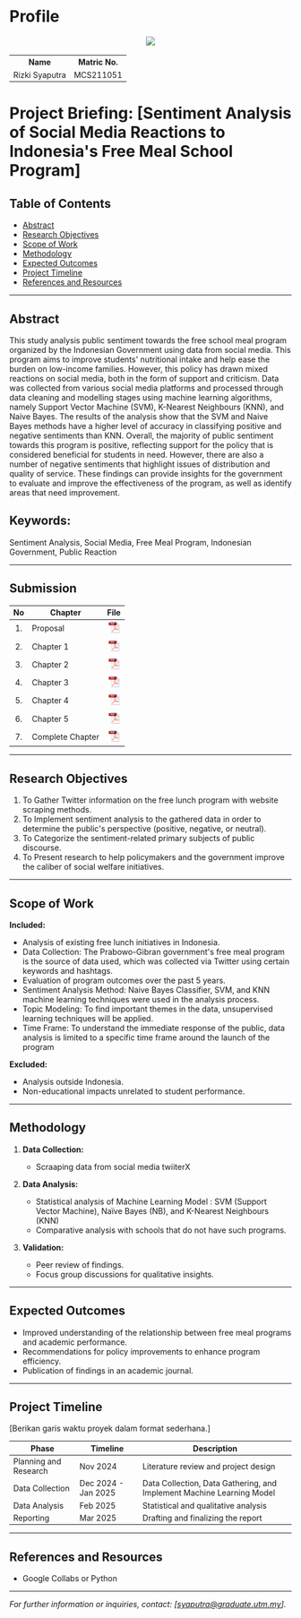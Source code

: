 # Profile

<p align="center"><img height="300px" src="https://github.com/drshahizan/research-design/blob/main/proposal/proposal24251/rizkipm/images/rizki.png"></p>

<table align="center">
  <tr>
    <th>Name</th>
    <th>Matric No.</th>
  </tr>
  <tr>
    <td>Rizki Syaputra</td>
    <td>MCS211051</td>
  </tr>
</table>


# Project Briefing: [Sentiment Analysis of Social Media Reactions to Indonesia's Free Meal School Program]



## Table of Contents
- [Abstract](#abstract)
- [Research Objectives](#research-objectives)
- [Scope of Work](#scope-of-work)
- [Methodology](#methodology)
- [Expected Outcomes](#expected-outcomes)
- [Project Timeline](#project-timeline)
- [References and Resources](#references-and-resources)

---

## Abstract

This study analysis public sentiment towards the free school meal program organized by the Indonesian Government using data from social media. This program aims to improve students' nutritional intake and help ease the burden on low-income families. However, this policy has drawn mixed reactions on social media, both in the form of support and criticism. Data was collected from various social media platforms and processed through data cleaning and modelling stages using machine learning algorithms, namely Support Vector Machine (SVM), K-Nearest Neighbours (KNN), and Naive Bayes. The results of the analysis show that the SVM and Naive Bayes methods have a higher level of accuracy in classifying positive and negative sentiments than KNN. Overall, the majority of public sentiment towards this program is positive, reflecting support for the policy that is considered beneficial for students in need. However, there are also a number of negative sentiments that highlight issues of distribution and quality of service. These findings can provide insights for the government to evaluate and improve the effectiveness of the program, as well as identify areas that need improvement.

## Keywords: 

Sentiment Analysis, Social Media, Free Meal Program, Indonesian Government, Public Reaction

---
## Submission

| No  | Chapter     |                                                 File |
| :-: | ---------- | :---------------------------------------------------------------------------------------------------: |
|  1.  | Proposal | <a href=""><img src="../../../images/pdf.svg" width="24px" height="24px"></a> |
|  2.  | Chapter 1 | <a href="Chapter 1/"><img src="../../../images/pdf.svg" width="24px" height="24px"></a> |
|  3.  | Chapter 2 | <a href="Chapter 2/"><img src="../../../images/pdf.svg" width="24px" height="24px"></a> |
|  4.  | Chapter 3 | <a href="Chapter 3/"><img src="../../../images/pdf.svg" width="24px" height="24px"></a> |
|  5.  | Chapter 4 | <a href="Chapter 4/"><img src="../../../images/pdf.svg" width="24px" height="24px"></a> |
|  6.  | Chapter 5 | <a href="Chapter 5/"><img src="../../../images/pdf.svg" width="24px" height="24px"></a> |
|  7.  | Complete Chapter | <a href="Full Chapter/"><img src="../../../images/pdf.svg" width="24px" height="24px"></a> |

---

## Research Objectives

1. To Gather Twitter information on the free lunch program with website scraping methods.
2. To Implement sentiment analysis to the gathered data in order to determine the public's perspective (positive, negative, or neutral).
3. To Categorize the sentiment-related primary subjects of public discourse.
4. To Present research to help policymakers and the government improve the caliber of social welfare initiatives.

---

## Scope of Work

**Included:**
- Analysis of existing free lunch initiatives in Indonesia.
- Data Collection: The Prabowo-Gibran government's free meal program is the source of data used, which was collected via Twitter using certain keywords and hashtags.
- Evaluation of program outcomes over the past 5 years.
- Sentiment Analysis Method: Naive Bayes Classifier, SVM, and KNN machine learning techniques were used in the analysis process.
- Topic Modeling: To find important themes in the data, unsupervised learning techniques will be applied.
- Time Frame: To understand the immediate response of the public, data analysis is limited to a specific time frame around the launch of the program

**Excluded:**
- Analysis outside Indonesia.
- Non-educational impacts unrelated to student performance.

---

## Methodology

1. **Data Collection:**
   - Scraaping data from social media twiiterX

2. **Data Analysis:**
   - Statistical analysis of Machine Learning Model : SVM (Support Vector Machine), Naïve Bayes (NB), and K-Nearest Neighbours (KNN)
   - Comparative analysis with schools that do not have such programs.

3. **Validation:**
   - Peer review of findings.
   - Focus group discussions for qualitative insights.

---

## Expected Outcomes


- Improved understanding of the relationship between free meal programs and academic performance.
- Recommendations for policy improvements to enhance program efficiency.
- Publication of findings in an academic journal.

---

## Project Timeline
[Berikan garis waktu proyek dalam format sederhana.]

| Phase                 | Timeline      | Description                              |
|-----------------------|---------------|------------------------------------------|
| Planning and Research | Nov 2024      | Literature review and project design     |
| Data Collection       | Dec 2024 - Jan 2025 | Data Collection, Data Gathering, and Implement Machine Learning Model |
| Data Analysis         | Feb 2025      | Statistical and qualitative analysis     |
| Reporting             | Mar 2025      | Drafting and finalizing the report       |


---

## References and Resources


- Google Collabs or Python


---

*For further information or inquiries, contact: [syaputra@graduate.utm.my].*

